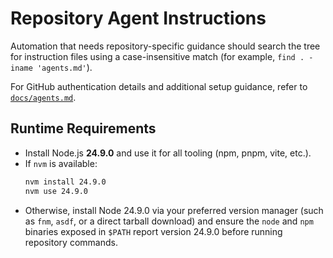 # Repository Agent Instructions

Automation that needs repository-specific guidance should search the tree for instruction files
using a case-insensitive match (for example, `find . -iname 'agents.md'`).

For GitHub authentication details and additional setup guidance, refer to
[`docs/agents.md`](docs/agents.md).

## Runtime Requirements

- Install Node.js **24.9.0** and use it for all tooling (npm, pnpm, vite, etc.).
- If `nvm` is available:
  ```bash
  nvm install 24.9.0
  nvm use 24.9.0
  ```
- Otherwise, install Node 24.9.0 via your preferred version manager (such as `fnm`, `asdf`, or a
  direct tarball download) and ensure the `node` and `npm` binaries exposed in `$PATH` report
  version 24.9.0 before running repository commands.
